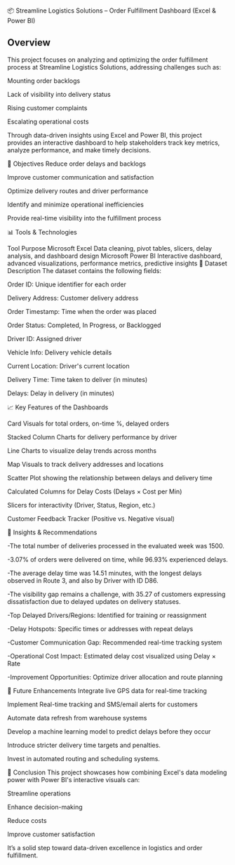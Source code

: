 📦 Streamline Logistics Solutions – Order Fulfillment Dashboard (Excel & Power BI)
## Overview
This project focuses on analyzing and optimizing the order fulfillment process at Streamline Logistics Solutions, addressing challenges such as:

Mounting order backlogs

Lack of visibility into delivery status

Rising customer complaints

Escalating operational costs

Through data-driven insights using Excel and Power BI, this project provides an interactive dashboard to help stakeholders track key metrics, analyze performance, and make timely decisions.

🎯 Objectives
Reduce order delays and backlogs

Improve customer communication and satisfaction

Optimize delivery routes and driver performance

Identify and minimize operational inefficiencies

Provide real-time visibility into the fulfillment process

📊 Tools & Technologies

Tool	Purpose
Microsoft Excel	Data cleaning, pivot tables, slicers, delay analysis, and dashboard design
Microsoft Power BI	Interactive dashboard, advanced visualizations, performance metrics, predictive insights
📁 Dataset Description
The dataset contains the following fields:

Order ID: Unique identifier for each order

Delivery Address: Customer delivery address

Order Timestamp: Time when the order was placed

Order Status: Completed, In Progress, or Backlogged

Driver ID: Assigned driver

Vehicle Info: Delivery vehicle details

Current Location: Driver's current location

Delivery Time: Time taken to deliver (in minutes)

Delays: Delay in delivery (in minutes)

📈 Key Features of the Dashboards

Card Visuals for total orders, on-time %, delayed orders

Stacked Column Charts for delivery performance by driver

Line Charts to visualize delay trends across months

Map Visuals to track delivery addresses and locations

Scatter Plot showing the relationship between delays and delivery time

Calculated Columns for Delay Costs (Delays × Cost per Min)

Slicers for interactivity (Driver, Status, Region, etc.)

Customer Feedback Tracker (Positive vs. Negative visual)

📌 Insights & Recommendations

-The total number of deliveries processed in the evaluated week was 1500.

-3.07% of orders were delivered on time, while  96.93% experienced delays.

-The average delay time was 14.51 minutes, with the longest delays observed in Route 3, and also by Driver with ID D86.

-The visibility gap remains a challenge, with 35.27 of customers expressing dissatisfaction due to delayed updates on delivery statuses.

-Top Delayed Drivers/Regions: Identified for training or reassignment

-Delay Hotspots: Specific times or addresses with repeat delays

-Customer Communication Gap: Recommended real-time tracking system

-Operational Cost Impact: Estimated delay cost visualized using Delay × Rate

-Improvement Opportunities: Optimize driver allocation and route planning

📅 Future Enhancements
Integrate live GPS data for real-time tracking

Implement Real-time tracking and SMS/email alerts for customers

Automate data refresh from warehouse systems

Develop a machine learning model to predict delays before they occur

Introduce stricter delivery time targets and penalties.

Invest in automated routing and scheduling systems.


🙌 Conclusion
This project showcases how combining Excel's data modeling power with Power BI's interactive visuals can:

Streamline operations

Enhance decision-making

Reduce costs

Improve customer satisfaction

It’s a solid step toward data-driven excellence in logistics and order fulfillment.
